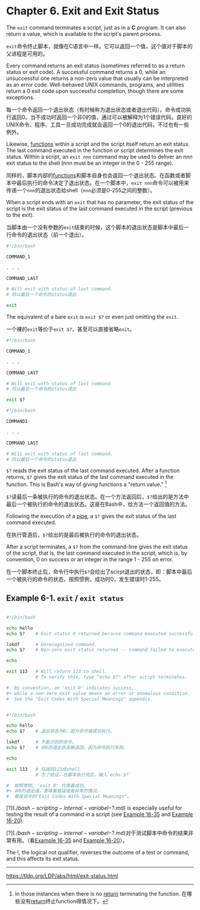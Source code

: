 # Chapter 6. Exit and Exit Status

The `exit` command terminates a script, just as in a **C** program. It can also return a value, which is available to the script's parent process.

`exit`命令终止脚本，就像在C语言中一样。它可以返回一个值，这个值对于脚本的父进程是可用的。

Every command returns an exit status (sometimes referred to as a return status or exit code). A successful command returns a 0, while an unsuccessful one returns a non-zero value that usually can be interpreted as an error code. Well-behaved UNIX commands, programs, and utilities return a 0 exit code upon successful completion, though there are some exceptions.

每一个命令返回一个退出状态（有时候称为退出状态或者退出代码）。命令成功执行返回0。当不成功时返回一个非0的值，通过可以被解释为1个错误代码。良好的UNIX命令、程序、工具一旦成功完成就会返回一个0的退出代码，不过也有一些例外。

Likewise, [functions](https://tldp.org/LDP/abs/html/functions.html#FUNCTIONREF) within a script and the script itself return an exit status. The last command executed in the function or script determines the exit status. Within a script, an `exit nnn` command may be used to deliver an nnn exit status to the shell (nnn must be an integer in the 0 - 255 range).

同样的，脚本内部的[functions](https://tldp.org/LDP/abs/html/functions.html#FUNCTIONREF)和脚本自身也会返回一个退出状态。在函数或者脚本中最后执行的命令决定了退出状态。在一个脚本中，`exit nnn`命令可以被用来传递一个`nnn`的退出状态给shell（`nnn`必须是0-255之间的整数）。

When a script ends with an `exit` that has no parameter, the exit status of the script is the exit status of the last command executed in the script (previous to the exit).

当脚本由一个没有参数的`exit`结束的时候，这个脚本的退出状态是脚本中最后一行命令的退出状态（前一个退出）。

```Bash
#!/bin/bash

COMMAND_1

. . .

COMMAND_LAST

# Will exit with status of last command.
# 将以最后一个命令的status退出

exit
```

The equivalent of a bare `exit` is `exit $?` or even just omitting the `exit`.

一个裸的`exit`等价于`exit $?`，甚至可以直接省略`exit`。

```Bash
#!/bin/bash

COMMAND_1

. . .

COMMAND_LAST

# Will exit with status of last command.
# 将以最后一个命令的status退出

exit $?
```

```Bash
#!/bin/bash

COMMAND1

. . . 

COMMAND_LAST

# Will exit with status of last command.
# 将以最后一个命令的status退出
```

`$?` reads the exit status of the last command executed. After a function returns, `$?` gives the exit status of the last command executed in the function. This is Bash's way of giving functions a "return value." [^1]

`$?`读最后一条被执行的命令的退出状态。在一个方法返回后，`$?`给出的是方法中最后一个被执行的命令的退出状态。这是在Bash中，给方法一个返回值的方法。

[^1]: In those instances when there is no [return](https://tldp.org/LDP/abs/html/complexfunct.html#RETURNREF) terminating the function. 在哪些没有[return](https://tldp.org/LDP/abs/html/complexfunct.html#RETURNREF)终止function得情况下。

Following the execution of a [pipe](./bash-scripting-special-chars-pipe.md), a `$?` gives the exit status of the last command executed.

在执行管道后，`$?`给出的是最后被执行的命令的退出状态。

After a script terminates, a `$?` from the command-line gives the exit status of the script, that is, the last command executed in the script, which is, by convention, 0 on success or an integer in the range 1 - 255 on error.

在一个脚本终止后，命令行中执行`$?`会给出了scirpt退出的状态，即：脚本中最后一个被执行的命令的状态，按照惯例，成功时0，发生错误时1-255。

## Example 6-1. `exit` / `exit status`

```bash

#!/bin/bash

echo hello
echo $?    # Exit status 0 returned because command executed successfully.

lskdf      # Unrecognized command.
echo $?    # Non-zero exit status returned -- command failed to execute.

echo

exit 113   # Will return 113 to shell.
           # To verify this, type "echo $?" after script terminates.

#  By convention, an 'exit 0' indicates success,
#+ while a non-zero exit value means an error or anomalous condition.
#  See the "Exit Codes With Special Meanings" appendix.
```

```bash

#!/bin/bash

echo hello
echo $?    # 退出状态为0，因为命令被成功执行。

lskdf      # 不能识别的命令。
echo $?    # 非0的退出状态被返回，因为命令执行失败。

echo

exit 113   # 将返回123给shell
           # 为了验证，在脚本执行完后，输入`echo $?`

#  按照惯例, 'exit 0' 代表着成功,
#+ 非0的退出值，意味着错误或者异常的情况。
#  看尾目中的"Exit Codes With Special Meanings"。
```

[$?](./bash-scripting-internal-variabel-$?.md) is especially useful for testing the result of a command in a script (see [Example 16-35](https://tldp.org/LDP/abs/html/filearchiv.html#FILECOMP) and [Example 16-20](https://tldp.org/LDP/abs/html/textproc.html#LOOKUP)).

[$?](./bash-scripting-internal-variabel-$?.md)对于测试脚本中命令的结果非常有用。（看[Example 16-35](https://tldp.org/LDP/abs/html/filearchiv.html#FILECOMP) and [Example 16-20](https://tldp.org/LDP/abs/html/textproc.html#LOOKUP)）。

The !, the logical not qualifier, reverses the outcome of a test or command, and this affects its exit status.

---

<https://tldp.org/LDP/abs/html/exit-status.html>

